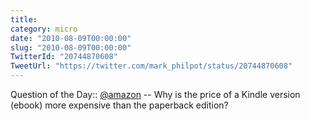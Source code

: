 ```yaml
---
title: 
category: micro
date: "2010-08-09T00:00:00"
slug: "2010-08-09T00:00:00"
TwitterId: "20744870608"
TweetUrl: "https://twitter.com/mark_philpot/status/20744870608"
---
```


Question of the Day:: [@amazon](https://twitter.com/amazon) -- Why is the price
of a Kindle version (ebook) more expensive than the paperback edition?
